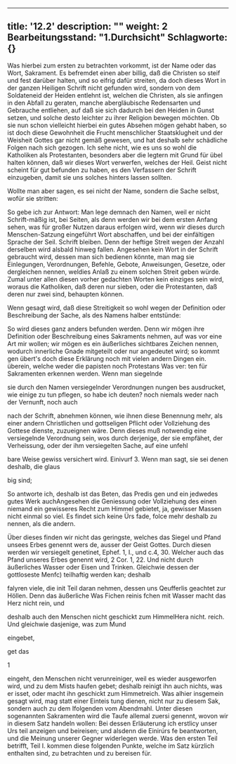 
---
title: '12.2'
description: ""
weight: 2
Bearbeitungsstand: "1.Durchsicht"
Schlagworte: {}
---
<!-- Seite 570 -->

Was hierbei zum ersten zu betrachten vorkommt,
ist der Name oder das Wort, Sakrament.
Es befremdet einen aber billig, daß die Christen so
steif und fest darüber halten, und so eifrig dafür streiten,
da doch dieses Wort in der ganzen Heiligen Schrift
nicht gefunden wird, sondern von dem Soldateneid
der Heiden entlehnt ist, welchen die Christen,
als sie anfingen in den Abfall zu geraten, manche
abergläubische Redensarten und Gebrauche entliehen,
auf daß sie sich dadurch bei den Heiden in
Gunst setzen, und solche desto leichter zu ihrer Religion
bewegen möchten. Ob sie nun schon vielleicht hierbei
ein gutes Absehen mögen gehabt haben, so ist doch
diese Gewohnheit die Frucht menschlicher Staatsklugheit<!-- Seite 571 -->
und der Weisheit Gottes gar nicht gemäß
gewesen, und hat deshalb sehr schädliche Folgen nach
sich gezogen. Ich sehe nicht, wie es uns so wohl die
Katholiken als Protestanten, besonders aber die
legtern mit Grund für übel halten können, daß wir
dieses Wort verwerfen, welches der Heil. Geist nicht
scheint für gut befunden zu haben, es den Verfassern
der Schrift einzugeben, damit sie uns solches hinters
lassen sollten.

Wollte man aber sagen, es sei nicht der Name,
sondern die Sache selbst, wofür sie stritten:

So gebe ich zur Antwort: Man lege demnach den
Namen, weil er nicht Schrift-mäßig ist, bei Seiten,
als denn werden wir bei dem ersten Anfang sehen,
was für großer Nutzen daraus erfolgen wird,
wenn wir dieses durch Menschen-Satzung eingeführt
Wort abschaffen, und bei der einfältigen Sprache
der Seil. Schrift bleiben. Denn der heftige
Streit wegen der Anzahl derselben wird alsbald hinweg
fallen. Angesehen kein Wort in der Schrift gebraucht
wird, dessen man sich bedienen könnte, man
mag sie Einlegungen, Verordnungen, Befehle,
Gebote, Anweisungen, Gesetze, oder dergleichen
nennen, weldies Anlaß zu einem solchen Streit geben
würde. Zumal unter allen diesen vorher gedachten
Worten kein einziges sein wird, woraus die
Katholiken, daß deren nur sieben, oder die Protestanten,
daß deren nur zwei sind, behaupten können.

Wenn gesagt wird, daß diese Streitigkeit so
wohl wegen der Definition oder Beschreibung
der Sache, als des Namens halber entstünde:

So wird dieses ganz anders befunden werden.
Denn wir mögen ihre Definition oder Beschreibung
eines Sakraments nehmen, auf was vor eine Art
mir wollen; wir mögen es ein äußerliches sichtbares
Zeichen nennen, wodurch innerliche Gnade<!-- Seite 572 -->
mitgeteilt oder nur angedeutet wird; so kommt gen übert's doch diese Erklärung noch mit vielen andern Dingen ein. überein, welche weder die papisten noch Protestans Was ver: ten für Sakramenten erkennen werden. Wenn man siegelnde

sie durch den Namen versiegelnder Verordnungen nungen bes ausdrucket, wie einige zu tun pflegen, so habe ich deuten? noch niemals weder nach der Vernunft, noch auch

nach der Schrift, abnehmen können, wie ihnen diese Benennung mehr, als einer andern Christlichen und gottseligen Pflicht oder Vollziehung des Gottese dienste, zuzueignen wäre. Denn dieses muß notwendig eine versiegelnde Verordnung sein, wos durch derjenige, der sie empfähet, der Verheissung, oder der ihm versiegelten Sache, auf eine unfehl

bare Weise gewiss versichert wird. Einivurf 3. Wenn man sagt, sie sei denen deshalb, die glaus

big sind;

So antworte ich, deshalb ist das Beten, das Predis gen und ein jedwedes gutes Werk auchAngesehen die Geniessung oder Vollziehung des einen niemand ein gewisseres Recht zum Himmel gebietet, ja, gewisser Massen nicht einmal so viel. Es findet sich keine Ürs fade, folce mehr deshalb zu nennen, als die andern.

Über dieses finden wir nicht das geringste, welches das Siegel und Pfand unsees Erbes genennt wers de, ausser der Geist Gottes. Durch diesen werden wir versiegelt genetinet, Ephef. 1, I., und c.4, 30. Welcher auch das Pfand unseres Erbes genennt wird, 2 Cor. 1, 22. Und nicht durch äußerliches Wasser oder Eisen und Trinken. Gleichwie dessen der gottloseste Menfc) teilhaftig werden kan; deshalb

falyren viele, die init Teil daran nehmen, dessen uns Qeufferlis geachtet zur Höllen. Denn das äußerliche Was Fichen reinis fchen mit Wasser macht das Herz nicht rein, und

deshalb auch den Menschen nicht geschickt zum HimmelHera nicht. reich. Und gleichwie dasjenige, was zum Mund

eingebet,

get das



1
<!-- Seite 573 -->
eingeht, den Menschen nicht verunreiniger, weil es wieder ausgeworfen wird, und zu dem Mists haufen gebet; deshalb reinigt ihn auch nichts, was er isset, oder macht ihn geschickt zum Himmetreich. Was alhier insgemein gesagt wird, mag statt einer Einteis tung dienen, nicht nur zu diesem Sak, sondern auch zu dem Ifolgenden vom Abendmahl. Unter diesen sogenannten Sakramenten wird die Taufe allemal zuersi genennt, wovon wir in diesem Satz handeln wollen: Bei dessen Erläuterung ich erstlicy unser Urs teil anzeigen und beireisen; und alsdenn die Einirúrs fe beantworten, und die Meinung unserer Gegner widerlegen werde. Was den ersten Teil betrifft, Teil I. kommen diese folgenden Punkte, welche im Satz kürzlich enthalten sind, zu betrachten und zu bereisen für.

